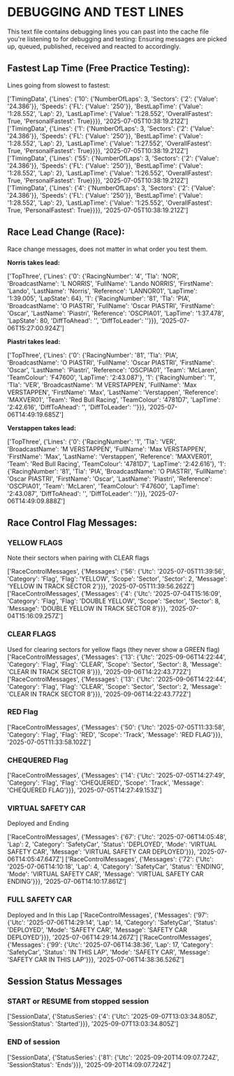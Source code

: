 # DEBUGGING AND TEST LINES
This text file contains debugging lines you can past into the cache file you're listening to
for debugging and testing: Ensuring messages are picked up, queued, published, received and reacted
to accordingly.

## Fastest Lap Time (Free Practice Testing):
Lines going from slowest to fastest:

['TimingData', {'Lines': {'10': {'NumberOfLaps': 3, 'Sectors': {'2': {'Value': '24.386'}}, 'Speeds': {'FL': {'Value': '250'}}, 'BestLapTime': {'Value': '1:28.552', 'Lap': 2}, 'LastLapTime': {'Value': '1:28.552', 'OverallFastest': True, 'PersonalFastest': True}}}}, '2025-07-05T10:38:19.212Z']
['TimingData', {'Lines': {'1': {'NumberOfLaps': 3, 'Sectors': {'2': {'Value': '24.386'}}, 'Speeds': {'FL': {'Value': '250'}}, 'BestLapTime': {'Value': '1:28.552', 'Lap': 2}, 'LastLapTime': {'Value': '1:27.552', 'OverallFastest': True, 'PersonalFastest': True}}}}, '2025-07-05T10:38:19.212Z']
['TimingData', {'Lines': {'55': {'NumberOfLaps': 3, 'Sectors': {'2': {'Value': '24.386'}}, 'Speeds': {'FL': {'Value': '250'}}, 'BestLapTime': {'Value': '1:28.552', 'Lap': 2}, 'LastLapTime': {'Value': '1:26.552', 'OverallFastest': True, 'PersonalFastest': True}}}}, '2025-07-05T10:38:19.212Z']
['TimingData', {'Lines': {'4': {'NumberOfLaps': 3, 'Sectors': {'2': {'Value': '24.386'}}, 'Speeds': {'FL': {'Value': '250'}}, 'BestLapTime': {'Value': '1:28.552', 'Lap': 2}, 'LastLapTime': {'Value': '1:25.552', 'OverallFastest': True, 'PersonalFastest': True}}}}, '2025-07-05T10:38:19.212Z']


## Race Lead Change (Race):
Race change messages, does not matter in what order you test them.

**Norris takes lead:**

['TopThree', {'Lines': {'0': {'RacingNumber': '4', 'Tla': 'NOR', 'BroadcastName': 'L NORRIS', 'FullName': 'Lando NORRIS', 'FirstName': 'Lando', 'LastName': 'Norris', 'Reference': 'LANNOR01', 'LapTime': '1:39.005', 'LapState': 64}, '1': {'RacingNumber': '81', 'Tla': 'PIA', 'BroadcastName': 'O PIASTRI', 'FullName': 'Oscar PIASTRI', 'FirstName': 'Oscar', 'LastName': 'Piastri', 'Reference': 'OSCPIA01', 'LapTime': '1:37.478', 'LapState': 80, 'DiffToAhead': '', 'DiffToLeader': ''}}}, '2025-07-06T15:27:00.924Z']

**Piastri takes lead:**

['TopThree', {'Lines': {'0': {'RacingNumber': '81', 'Tla': 'PIA', 'BroadcastName': 'O PIASTRI', 'FullName': 'Oscar PIASTRI', 'FirstName': 'Oscar', 'LastName': 'Piastri', 'Reference': 'OSCPIA01', 'Team': 'McLaren', 'TeamColour': 'F47600', 'LapTime': '2:43.087'}, '1': {'RacingNumber': '1', 'Tla': 'VER', 'BroadcastName': 'M VERSTAPPEN', 'FullName': 'Max VERSTAPPEN', 'FirstName': 'Max', 'LastName': 'Verstappen', 'Reference': 'MAXVER01', 'Team': 'Red Bull Racing', 'TeamColour': '4781D7', 'LapTime': '2:42.616', 'DiffToAhead': '', 'DiffToLeader': ''}}}, '2025-07-06T14:49:19.685Z']

**Verstappen takes lead:**

['TopThree', {'Lines': {'0': {'RacingNumber': '1', 'Tla': 'VER', 'BroadcastName': 'M VERSTAPPEN', 'FullName': 'Max VERSTAPPEN', 'FirstName': 'Max', 'LastName': 'Verstappen', 'Reference': 'MAXVER01', 'Team': 'Red Bull Racing', 'TeamColour': '4781D7', 'LapTime': '2:42.616'}, '1': {'RacingNumber': '81', 'Tla': 'PIA', 'BroadcastName': 'O PIASTRI', 'FullName': 'Oscar PIASTRI', 'FirstName': 'Oscar', 'LastName': 'Piastri', 'Reference': 'OSCPIA01', 'Team': 'McLaren', 'TeamColour': 'F47600', 'LapTime': '2:43.087', 'DiffToAhead': '', 'DiffToLeader': ''}}}, '2025-07-06T14:49:09.888Z']


## Race Control Flag Messages:

### YELLOW FLAGS
Note their sectors when pairing with CLEAR flags

['RaceControlMessages', {'Messages': {'56': {'Utc': '2025-07-05T11:39:56', 'Category': 'Flag', 'Flag': 'YELLOW', 'Scope': 'Sector', 'Sector': 2, 'Message': 'YELLOW IN TRACK SECTOR 2'}}}, '2025-07-05T11:39:56.262Z']
['RaceControlMessages', {'Messages': {'4': {'Utc': '2025-07-04T15:16:09', 'Category': 'Flag', 'Flag': 'DOUBLE YELLOW', 'Scope': 'Sector', 'Sector': 8, 'Message': 'DOUBLE YELLOW IN TRACK SECTOR 8'}}}, '2025-07-04T15:16:09.257Z']

### CLEAR FLAGS
Used for clearing sectors for yellow flags (they never show a GREEN flag)
['RaceControlMessages', {'Messages': {'13': {'Utc': '2025-09-06T14:22:44', 'Category': 'Flag', 'Flag': 'CLEAR', 'Scope': 'Sector', 'Sector': 8, 'Message': 'CLEAR IN TRACK SECTOR 8'}}}, '2025-09-06T14:22:43.772Z']
['RaceControlMessages', {'Messages': {'13': {'Utc': '2025-09-06T14:22:44', 'Category': 'Flag', 'Flag': 'CLEAR', 'Scope': 'Sector', 'Sector': 2, 'Message': 'CLEAR IN TRACK SECTOR 8'}}}, '2025-09-06T14:22:43.772Z']

### RED Flag
['RaceControlMessages', {'Messages': {'50': {'Utc': '2025-07-05T11:33:58', 'Category': 'Flag', 'Flag': 'RED', 'Scope': 'Track', 'Message': 'RED FLAG'}}}, '2025-07-05T11:33:58.102Z']

### CHEQUERED Flag
['RaceControlMessages', {'Messages': {'14': {'Utc': '2025-07-05T14:27:49', 'Category': 'Flag', 'Flag': 'CHEQUERED', 'Scope': 'Track', 'Message': 'CHEQUERED FLAG'}}}, '2025-07-05T14:27:49.153Z']

### VIRTUAL SAFETY CAR
Deployed and Ending

['RaceControlMessages', {'Messages': {'67': {'Utc': '2025-07-06T14:05:48', 'Lap': 2, 'Category': 'SafetyCar', 'Status': 'DEPLOYED', 'Mode': 'VIRTUAL SAFETY CAR', 'Message': 'VIRTUAL SAFETY CAR DEPLOYED'}}}, '2025-07-06T14:05:47.647Z']
['RaceControlMessages', {'Messages': {'72': {'Utc': '2025-07-06T14:10:18', 'Lap': 4, 'Category': 'SafetyCar', 'Status': 'ENDING', 'Mode': 'VIRTUAL SAFETY CAR', 'Message': 'VIRTUAL SAFETY CAR ENDING'}}}, '2025-07-06T14:10:17.861Z']

### FULL SAFETY CAR
Deployed and In this Lap
['RaceControlMessages', {'Messages': {'97': {'Utc': '2025-07-06T14:29:14', 'Lap': 14, 'Category': 'SafetyCar', 'Status': 'DEPLOYED', 'Mode': 'SAFETY CAR', 'Message': 'SAFETY CAR DEPLOYED'}}}, '2025-07-06T14:29:14.267Z']
['RaceControlMessages', {'Messages': {'99': {'Utc': '2025-07-06T14:38:36', 'Lap': 17, 'Category': 'SafetyCar', 'Status': 'IN THIS LAP', 'Mode': 'SAFETY CAR', 'Message': 'SAFETY CAR IN THIS LAP'}}}, '2025-07-06T14:38:36.526Z']

## Session Status Messages

### START or RESUME from stopped session
['SessionData', {'StatusSeries': {'4': {'Utc': '2025-09-07T13:03:34.805Z', 'SessionStatus': 'Started'}}}, '2025-09-07T13:03:34.805Z']

### END of session
['SessionData', {'StatusSeries': {'81': {'Utc': '2025-09-20T14:09:07.724Z', 'SessionStatus': 'Ends'}}}, '2025-09-20T14:09:07.724Z']

